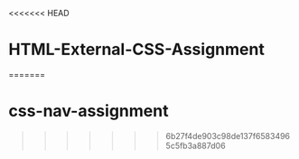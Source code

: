 <<<<<<< HEAD
# HTML-External-CSS-Assignment
=======
# css-nav-assignment
>>>>>>> 6b27f4de903c98de137f65834965c5fb3a887d06
